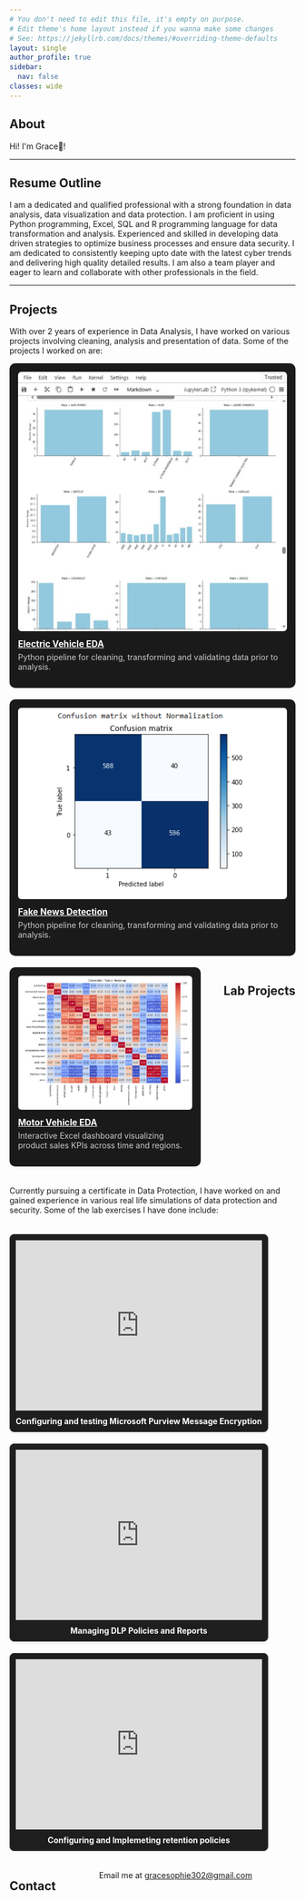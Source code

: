 ```yaml
---
# You don't need to edit this file, it's empty on purpose.
# Edit theme's home layout instead if you wanna make some changes
# See: https://jekyllrb.com/docs/themes/#overriding-theme-defaults
layout: single
author_profile: true
sidebar:
  nav: false
classes: wide
---
```

## <a id="home"></a>About
Hi! I'm Grace👋!

---

## <a id="resume"></a>Resume Outline
I am a dedicated and qualified professional with a strong foundation in data analysis, data visualization and data protection. I am proficient in using Python programming, Excel, SQL and R programming language for data transformation and analysis. Experienced and skilled in developing data driven strategies to optimize business processes and ensure data security. I am dedicated to consistently keeping upto date with the latest cyber trends and delivering high quality detailed results. I am also a team player and eager to learn and collaborate with other professionals in the field.

---

## <a id="projects"></a>Projects
With over 2 years of experience in Data Analysis, I have worked on various projects involving cleaning, analysis and presentation of data. Some of the projects I worked on are:

<div style="display: flex; flex-wrap: wrap; gap: 20px; justify-content: space-between;">

  <!-- Project 1 -->
  <div style="flex: 1 1 300px; background-color: #1a1a1a; padding: 15px; border-radius: 10px;">
    <a href="https://github.com/Grace-Sophie/Electric-Vehicle-EDA" target="_blank">
      <img src="/assets/images/electric vehicle.jpeg" alt="Electric Vehicle EDA" style="width: 100%; border-radius: 6px;">
    </a>
    <div style="margin-top: 10px;">
      <a href="https://github.com/Grace-Sophie/Fake-News-Detection" target="_blank" style="color: #fff; font-size: 1.1em; font-weight: bold;">
        Electric Vehicle EDA
      </a>
      <p style="color: #ccc; margin-top: 5px;">Python pipeline for cleaning, transforming and validating data prior to analysis.</p>
    </div>
  </div>

   <!-- Project 2 -->
  <div style="flex: 1 1 300px; background-color: #1a1a1a; padding: 15px; border-radius: 10px;">
    <a href="https://github.com/Grace-Sophie/Fake-News-Detection" target="_blank">
      <img src="/assets/images/fake news.PNG" alt="Confusion Matrix" style="width: 100%; border-radius: 6px;">
    </a>
    <div style="margin-top: 10px;">
      <a href="https://github.com/Grace-Sophie/Fake-News-Detection" target="_blank" style="color: #fff; font-size: 1.1em; font-weight: bold;">
        Fake News Detection
      </a>
      <p style="color: #ccc; margin-top: 5px;">Python pipeline for cleaning, transforming and validating data prior to analysis.</p>
    </div>
  </div>

  <!-- Project 3 -->
  <div style="flex: 1 1 300px; background-color: #1a1a1a; padding: 15px; border-radius: 10px;">
    <a href="https://github.com/Grace-Sophie/Motor-vehicles-EDA" target="_blank">
      <img src="/assets/images/motor vehicle.PNG" alt="Correlation Matrix" style="width: 100%; border-radius: 6px;">
    </a>
    <div style="margin-top: 10px;">
      <a href="https://github.com/Grace-Sophie/Motor-vehicles-EDA" target="_blank" style="color: #fff; font-size: 1.1em; font-weight: bold;">
        Motor Vehicle EDA
      </a>
      <p style="color: #ccc; margin-top: 5px;">Interactive Excel dashboard visualizing product sales KPIs across time and regions.</p>
    </div>
  </div>

---

## <a id="lab"></a>Lab Projects
Currently pursuing a certificate in Data Protection, I have worked on and gained experience in various real life simulations of data protection and security. Some of the lab exercises I have done include:
<style>
  .lab-grid {
    display: grid;
    grid-template-columns: repeat(auto-fit, minmax(280px, 1fr));
    gap: 20px;
  }

  .lab-card {
    display: flex;
    flex-direction: column;
    border: 1px solid #444;
    border-radius: 8px;
    background: #1e1e1e;
    padding: 10px;
    box-shadow: 0 2px 4px rgba(0,0,0,0.05);
  }

  .lab-card iframe {
    flex: 0 0 auto;
    width: 100%;
    height: 300px;
    border: none;
    background: #2a2a2a;
  }

  .lab-title {
    margin-top: 10px;
    font-weight: bold;
    text-align: center;
    color: white;
  }
</style>

<div class="lab-grid">

  <div class="lab-card">
    <iframe src="https://drive.google.com/file/d/1M8uP2iU587MzOuYcmrly1Uf8KC35-uGL/preview" allow="autoplay"></iframe>
    <div class="lab-title">Configuring and testing Microsoft Purview Message Encryption</div>
  </div>

  <div class="lab-card">
    <iframe src="https://drive.google.com/file/d/1lfbD2J1WVB3PFDYJNbZwmtXdrfG0q8nz/preview" allow="autoplay"></iframe>
    <div class="lab-title">Managing DLP Policies and Reports</div>
  </div>

  <div class="lab-card">
    <iframe src="https://drive.google.com/file/d/1GOHTMr9dA7COA7eFfGkDYtf5wnb47e6b/preview" allow="autoplay"></iframe>
    <div class="lab-title">Configuring and Implemeting retention policies</div>
  </div>

</div>

 ---

## <a id="contacts"></a>Contact
Email me at gracesophie302@gmail.com

---
